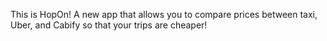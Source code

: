 This is HopOn! A new app that allows you to compare prices between taxi, Uber, and Cabify so that your trips are cheaper!
